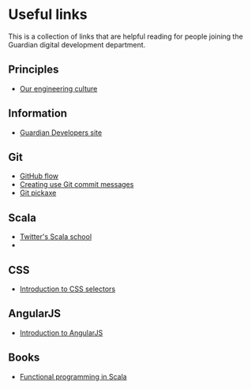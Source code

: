 # Useful links

This is a collection of links that are helpful reading for people joining the Guardian digital development department.

## Principles

* [Our engineering culture](https://github.com/guardian/our-engineering-culture)

## Information

* [Guardian Developers site](http://developers.theguardian.com)

## Git

* [GitHub flow](https://guides.github.com/introduction/flow/)
* [Creating use Git commit messages](http://chris.beams.io/posts/git-commit/)
* [Git pickaxe](http://www.philandstuff.com/2014/02/09/git-pickaxe.html)

## Scala

* [Twitter's Scala school](http://twitter.github.io/scala_school/)
*

## CSS

* [Introduction to CSS selectors](http://flukeout.github.io/)

## AngularJS

* [Introduction to AngularJS](https://www.codeschool.com/courses/shaping-up-with-angular-js)

## Books

* [Functional programming in Scala](https://www.manning.com/books/functional-programming-in-scala)
